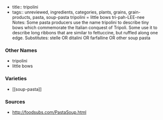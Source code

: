 - title:: tripolini
- tags:: unreviewed, ingredients, categories, plants, grains, grain-products, pasta, soup-pasta
tripolini = little bows tri-pah-LEE-nee Notes: Some pasta producers use the name tripolini to describe tiny bows which commemorate the Italian conquest of Tripoli. Some use it to describe long ribbons that are similar to fettuccine, but ruffled along one edge. Substitutes: stelle OR ditalini OR farfalline OR other soup pasta

### Other Names

* tripolini
* little bows

### Varieties

* [[soup-pasta]]

### Sources
* http://foodsubs.com/PastaSoup.html
